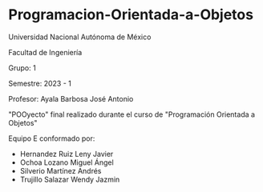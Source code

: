 # Programacion-Orientada-a-Objetos
Universidad Nacional Autónoma de México

Facultad de Ingeniería

Grupo: 1

Semestre: 2023 - 1

Profesor: Ayala Barbosa José Antonio

"POOyecto" final realizado durante el curso de "Programación Orientada a Objetos"

Equipo E
conformado por:
- Hernandez Ruiz Leny Javier
- Ochoa Lozano Miguel Ángel
- Silverio Martínez Andrés
- Trujillo Salazar Wendy Jazmin
